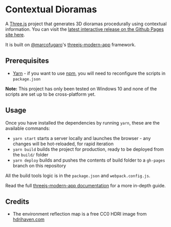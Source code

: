 # Contextual Dioramas

A [Three.js](https://threejs.org/) project that generates 3D dioramas procedurally using contextual information. You can visit the [latest interactive release on the Github Pages site here](https://moppius.github.io/contextual-dioramas/).

It is built on [@marcofugaro](https://github.com/marcofugaro)'s [threejs-modern-app](https://github.com/marcofugaro/threejs-modern-app) framework.

## Prerequisites

- [Yarn](https://yarnpkg.com/) - if you want to use [npm](https://npmjs.com), you will need to reconfigure the scripts in `package.json`

**Note:** This project has only been tested on Windows 10 and none of the scripts are set up to be cross-platform yet.

## Usage

Once you have installed the dependencies by running `yarn`, these are the available commands:

- `yarn start` starts a server locally and launches the browser - any changes will be hot-reloaded, for rapid iteration
- `yarn build` builds the project for production, ready to be deployed from the `build/` folder
- `yarn deploy` builds and pushes the contents of build folder to a `gh-pages` branch on this repository

All the build tools logic is in the `package.json` and `webpack.config.js`.

Read the full [threejs-modern-app documentation](https://github.com/marcofugaro/threejs-modern-app) for a more in-depth guide.

## Credits

- The environment reflection map is a free CC0 HDRI image from [hdrihaven.com](https://hdrihaven.com/)
